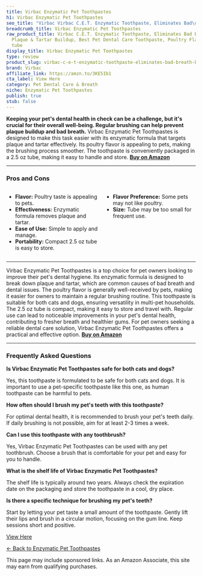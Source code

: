 ```yaml
---
title: Virbac Enzymatic Pet Toothpastes
h1: Virbac Enzymatic Pet Toothpastes
seo_title: "Virbac Virbac C.E.T. Enzymatic Toothpaste, Eliminates Bad\u2026"
breadcrumb_title: Virbac Enzymatic Pet Toothpastes
raw_product_title: Virbac C.E.T. Enzymatic Toothpaste, Eliminates Bad Breath by Removing
  Plaque & Tartar Buildup, Best Pet Dental Care Toothpaste, Poultry Flavor, 2.5 oz
  tube
display_title: Virbac Enzymatic Pet Toothpastes
type: review
product_slug: virbac-c-e-t-enzymatic-toothpaste-eliminates-bad-breath-by-removing-pla-ec1fa98c
brand: Virbac
affiliate_link: https://amzn.to/3KE5Ib1
cta_label: View Here
category: Pet Dental Care & Breath
niche: Enzymatic Pet Toothpastes
publish: true
stub: false
---
```


<div id="intro" class="full-width">
  <p><strong>Keeping your pet's dental health in check can be a challenge, but it's crucial for their overall well-being. Regular brushing can help prevent plaque buildup and bad breath.</strong> Virbac Enzymatic Pet Toothpastes is designed to make this task easier with its enzymatic formula that targets plaque and tartar effectively. Its poultry flavor is appealing to pets, making the brushing process smoother. The toothpaste is conveniently packaged in a 2.5 oz tube, making it easy to handle and store. <a href="https://amzn.to/3KE5Ib1" rel="nofollow sponsored noopener" target="_blank"><strong>Buy on Amazon</strong></a></p>
</div>

<hr />
<h3 id="pros-cons">Pros and Cons</h3>
<div class="pc-grid" style="display:grid;grid-template-columns:1fr 1fr;gap:16px;">
  <ul>
    <li><strong>Flavor:</strong> Poultry taste is appealing to pets.</li>
    <li><strong>Effectiveness:</strong> Enzymatic formula removes plaque and tartar.</li>
    <li><strong>Ease of Use:</strong> Simple to apply and manage.</li>
    <li><strong>Portability:</strong> Compact 2.5 oz tube is easy to store.</li>
  </ul>
  <ul>
    <li><strong>Flavor Preference:</strong> Some pets may not like poultry.</li>
    <li><strong>Size:</strong> Tube may be too small for frequent use.</li>
  </ul>
</div>
<hr />

<div class="full-width">
  <p>Virbac Enzymatic Pet Toothpastes is a top choice for pet owners looking to improve their pet's dental hygiene. Its enzymatic formula is designed to break down plaque and tartar, which are common causes of bad breath and dental issues. The poultry flavor is generally well-received by pets, making it easier for owners to maintain a regular brushing routine. This toothpaste is suitable for both cats and dogs, ensuring versatility in multi-pet households. The 2.5 oz tube is compact, making it easy to store and travel with. Regular use can lead to noticeable improvements in your pet's dental health, contributing to fresher breath and healthier gums. For pet owners seeking a reliable dental care solution, Virbac Enzymatic Pet Toothpastes offers a practical and effective option. <a href="https://amzn.to/3KE5Ib1" rel="nofollow sponsored noopener" target="_blank"><strong>Buy on Amazon</strong></a></p>
</div>

<hr />
<h3 id="faqs">Frequently Asked Questions</h3>

<p><strong>Is Virbac Enzymatic Pet Toothpastes safe for both cats and dogs?</strong></p>
<p>Yes, this toothpaste is formulated to be safe for both cats and dogs. It is important to use a pet-specific toothpaste like this one, as human toothpaste can be harmful to pets.</p>

<p><strong>How often should I brush my pet's teeth with this toothpaste?</strong></p>
<p>For optimal dental health, it is recommended to brush your pet's teeth daily. If daily brushing is not possible, aim for at least 2-3 times a week.</p>

<p><strong>Can I use this toothpaste with any toothbrush?</strong></p>
<p>Yes, Virbac Enzymatic Pet Toothpastes can be used with any pet toothbrush. Choose a brush that is comfortable for your pet and easy for you to handle.</p>

<p><strong>What is the shelf life of Virbac Enzymatic Pet Toothpastes?</strong></p>
<p>The shelf life is typically around two years. Always check the expiration date on the packaging and store the toothpaste in a cool, dry place.</p>

<p><strong>Is there a specific technique for brushing my pet's teeth?</strong></p>
<p>Start by letting your pet taste a small amount of the toothpaste. Gently lift their lips and brush in a circular motion, focusing on the gum line. Keep sessions short and positive.</p>
<p><a class="btn" href="https://amzn.to/3KE5Ib1" target="_blank" rel="nofollow sponsored noopener">View Here</a></p>
<p><a href="/roundups/pet-dental-care-breath/enzymatic-pet-toothpastes/">← Back to Enzymatic Pet Toothpastes</a></p>
<aside class="disclosure">This page may include sponsored links. As an Amazon Associate, this site may earn from qualifying purchases.</aside>
